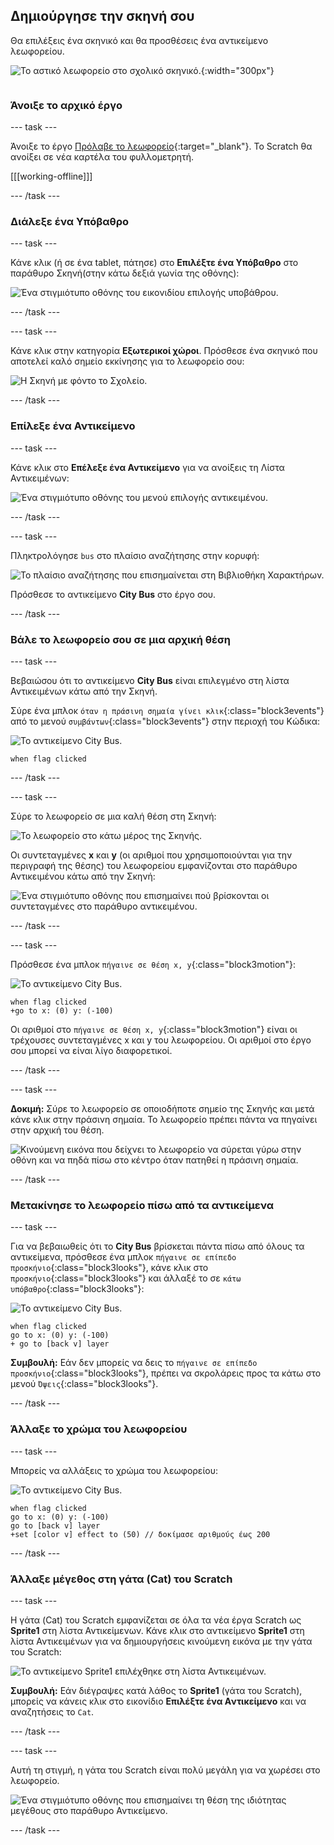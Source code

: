 ## Δημιούργησε την σκηνή σου

<div style="display: flex; flex-wrap: wrap">
<div style="flex-basis: 200px; flex-grow: 1; margin-right: 15px;">
Θα επιλέξεις ένα σκηνικό και θα προσθέσεις ένα αντικείμενο λεωφορείου.
</div>
<div>

![Το αστικό λεωφορείο στο σχολικό σκηνικό.](images/bus-scene.png){:width="300px"}

</div>
</div>

### Άνοιξε το αρχικό έργο

--- task ---

Άνοιξε το έργο [Πρόλαβε το λεωφορείο](https://scratch.mit.edu/projects/582214330/editor){:target="_blank"}. Το Scratch θα ανοίξει σε νέα καρτέλα του φυλλομετρητή.

[[[working-offline]]]

--- /task ---

### Διάλεξε ένα Υπόβαθρο

--- task ---

Κάνε κλικ (ή σε ένα tablet, πάτησε) στο **Επιλέξτε ένα Υπόβαθρο** στο παράθυρο Σκηνή(στην κάτω δεξιά γωνία της οθόνης):

![Ένα στιγμιότυπο οθόνης του εικονιδίου επιλογής υποβάθρου.](images/choose-a-backdrop.png)

--- /task ---

--- task ---

Κάνε κλικ στην κατηγορία **Εξωτερικοί χώροι**. Πρόσθεσε ένα σκηνικό που αποτελεί καλό σημείο εκκίνησης για το λεωφορείο σου:

![Η Σκηνή με φόντο το Σχολείο.](images/outdoor-backdrop.png)

--- /task ---

### Επίλεξε ένα Αντικείμενο

--- task ---

Κάνε κλικ στο **Επέλεξε ένα Αντικείμενο** για να ανοίξεις τη Λίστα Αντικειμένων:

![Ένα στιγμιότυπο οθόνης του μενού επιλογής αντικειμένου.](images/choose-sprite-menu.png)

--- /task ---

--- task ---

Πληκτρολόγησε `bus` στο πλαίσιο αναζήτησης στην κορυφή:

![Το πλαίσιο αναζήτησης που επισημαίνεται στη Βιβλιοθήκη Χαρακτήρων.](images/bus-search.png)

Πρόσθεσε το αντικείμενο **City Bus** στο έργο σου.

--- /task ---

### Βάλε το λεωφορείο σου σε μια αρχική θέση

--- task ---

Βεβαιώσου ότι το αντικείμενο **City Bus** είναι επιλεγμένο στη λίστα Αντικειμένων κάτω από την Σκηνή.

Σύρε ένα μπλοκ `όταν η πράσινη σημαία γίνει κλικ`{:class="block3events"} από το μενού `συμβάντων`{:class="block3events"} στην περιοχή του Κώδικα:

![Το αντικείμενο City Bus.](images/bus-sprite.png)

```blocks3
when flag clicked
```

--- /task ---

--- task ---

Σύρε το λεωφορείο σε μια καλή θέση στη Σκηνή:

![Το λεωφορείο στο κάτω μέρος της Σκηνής.](images/bus-bottom-middle.png)

Οι συντεταγμένες **x** και **y** (οι αριθμοί που χρησιμοποιούνται για την περιγραφή της θέσης) του λεωφορείου εμφανίζονται στο παράθυρο Αντικειμένου κάτω από την Σκηνή:

![Ένα στιγμιότυπο οθόνης που επισημαίνει πού βρίσκονται οι συντεταγμένες στο παράθυρο αντικειμένου.](images/coords-sprite-pane.png)

--- /task ---

--- task ---

Πρόσθεσε ένα μπλοκ `πήγαινε σε θέση x, y`{:class="block3motion"}:

![Το αντικείμενο City Bus.](images/bus-sprite.png)

```blocks3
when flag clicked
+go to x: (0) y: (-100)
```

Οι αριθμοί στο `πήγαινε σε θέση x, y`{:class="block3motion"} είναι οι τρέχουσες συντεταγμένες x και y του λεωφορείου. Οι αριθμοί στο έργο σου μπορεί να είναι λίγο διαφορετικοί.

--- /task ---

--- task ---

**Δοκιμή:** Σύρε το λεωφορείο σε οποιοδήποτε σημείο της Σκηνής και μετά κάνε κλικ στην πράσινη σημαία. Το λεωφορείο πρέπει πάντα να πηγαίνει στην αρχική του θέση.

![Κινούμενη εικόνα που δείχνει το λεωφορείο να σύρεται γύρω στην οθόνη και να πηδά πίσω στο κέντρο όταν πατηθεί η πράσινη σημαία.](images/drag-bus.gif)

--- /task ---

### Μετακίνησε το λεωφορείο πίσω από τα αντικείμενα

--- task ---

Για να βεβαιωθείς ότι το **City Bus** βρίσκεται πάντα πίσω από όλους τα αντικείμενα, πρόσθεσε ένα μπλοκ `πήγαινε σε επίπεδο προσκήνιο`{:class="block3looks"}, κάνε κλικ στο `προσκήνιο`{:class="block3looks"} και άλλαξέ το σε `κάτω υπόβαθρο`{:class="block3looks"}:

![Το αντικείμενο City Bus.](images/bus-sprite.png)

```blocks3
when flag clicked
go to x: (0) y: (-100)
+ go to [back v] layer
```

**Συμβουλή:** Εάν δεν μπορείς να δεις το `πήγαινε σε επίπεδο προσκήνιο`{:class="block3looks"}, πρέπει να σκρολάρεις προς τα κάτω στο μενού `Όψεις`{:class="block3looks"}.

--- /task ---

### Άλλαξε το χρώμα του λεωφορείου

--- task ---

Μπορείς να αλλάξεις το χρώμα του λεωφορείου:

![Το αντικείμενο City Bus.](images/bus-sprite.png)

```blocks3
when flag clicked
go to x: (0) y: (-100)
go to [back v] layer
+set [color v] effect to (50) // δοκίμασε αριθμούς έως 200
```

--- /task ---

### Άλλαξε μέγεθος στη γάτα (Cat) του Scratch

--- task ---

Η γάτα (Cat) του Scratch εμφανίζεται σε όλα τα νέα έργα Scratch ως **Sprite1** στη λίστα Αντικείμενων. Κάνε κλικ στο αντικείμενο **Sprite1** στη λίστα Αντικειμένων για να δημιουργήσεις κινούμενη εικόνα με την γάτα του Scratch:

![Το αντικείμενο Sprite1 επιλέχθηκε στη λίστα Αντικειμένων.](images/sprite1-selected.png)

**Συμβουλή:** Εάν διέγραψες κατά λάθος το **Sprite1** (γάτα του Scratch), μπορείς να κάνεις κλικ στο εικονίδιο **Επιλέξτε ένα Aντικείμενο** και να αναζητήσεις το `Cat`.

--- /task ---

--- task ---

Αυτή τη στιγμή, η γάτα του Scratch είναι πολύ μεγάλη για να χωρέσει στο λεωφορείο.

![Ένα στιγμιότυπο οθόνης που επισημαίνει τη θέση της ιδιότητας μεγέθους στο παράθυρο Αντικείμενο.](images/sprite-pane-size.png)

--- /task --- 
